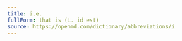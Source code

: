 ```yaml
---
title: i.e.
fullForm: that is (L. id est)
source: https://openmd.com/dictionary/abbreviations/i
---
```

